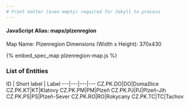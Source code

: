 ```yaml
---
# Front matter (even empty) required for Jekyll to process
---
```


#### JavaScript Alias: maps/plzenregion

Map Name: Plzenregion
Dimensions (Width x Height): 370x430



{% embed_spec_map plzenregion-map.js %}

### List of Entities

ID | Short label | Label
---|---|---|---
CZ.PK.DO|DO|Domažlice
CZ.PK.KT|KT|Klatovy
CZ.PK.PM|PM|Plzeň
CZ.PK.PJ|PJ|Plzeň-Jih
CZ.PK.PS|PS|Plzeň-Sever
CZ.PK.RO|RO|Rokycany
CZ.PK.TC|TC|Tachov


